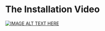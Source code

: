 # The Installation Video
[![IMAGE ALT TEXT HERE](https://i.ytimg.com/vi/dS__cMEj2HE/maxresdefault.jpg?sqp=-oaymwEmCIAKENAF8quKqQMa8AEB-AH-CYAC0AWKAgwIABABGFkgWShZMA8=&rs=AOn4CLDJaPGVuWJQ_8JSKdFMG62XeBRf3A)](https://www.youtube.com/watch?v=dS__cMEj2HE)
